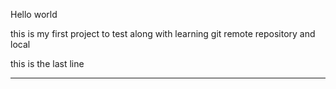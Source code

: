 Hello world

this is my first project to test along with learning git remote repository and local

this is the last line

**************
